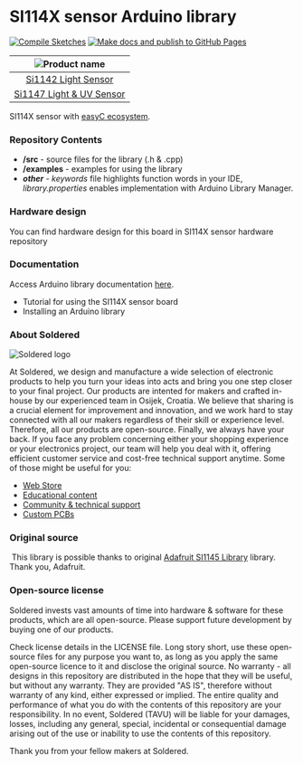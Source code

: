 # SI114X sensor Arduino library

[![Compile Sketches](http://github-actions.40ants.com/e-radionicacom/Soldered-SI114X-sensor-easyC-Arduino-Library/matrix.svg?branch=dev&only=Compile%20Sketches)](https://github.com/e-radionicacom/Soldered-SI114X-sensor-easyC-Arduino-Library/actions/workflows/compile_test.yml)
[![Make docs and publish to GitHub Pages](https://github.com/e-radionicacom/Soldered-SI114X-sensor-easyC-Arduino-Library/actions/workflows/make_docs.yml/badge.svg?branch=dev)](https://github.com/e-radionicacom/Soldered-SI114X-sensor-easyC-Arduino-Library/actions/workflows/make_docs.yml)

| ![Product name](https://upload.wikimedia.org/wikipedia/commons/8/8f/Example_image.svg) |
| :---------------------------------------------------------------------------------------------: |
| [Si1142 Light Sensor](https://www.solde.red/333044)                                                            |
| [Si1147 Light & UV Sensor](https://www.solde.red/333041)                                                            |

SI114X sensor with [easyC ecosystem](https://www.soldered.com/easyC). 

### Repository Contents
- **/src** - source files for the library (.h & .cpp)
- **/examples** - examples for using the library
- ***other*** - *keywords* file highlights function words in your IDE, *library.properties* enables implementation with Arduino Library Manager.

### Hardware design
You can find hardware design for this board in SI114X sensor hardware repository

### Documentation

Access Arduino library documentation [here](https://e-radionicacom.github.io/Soldered-SI114X-sensor-easyC-Arduino-Library/).

- Tutorial for using the SI114X sensor board
- Installing an Arduino library

### About Soldered
![Soldered logo](https://raw.githubusercontent.com/e-radionicacom/Soldered-SI114X-sensor-easyC-Arduino-Library/dev/extras/Logo%20horizontal-2.svg)

At Soldered, we design and manufacture a wide selection of electronic products to help you turn your ideas into acts and bring you one step closer to your final project. Our products are intented for makers and crafted in-house by our experienced team in Osijek, Croatia. We believe that sharing is a crucial element for improvement and innovation, and we work hard to stay connected with all our makers regardless of their skill or experience level. Therefore, all our products are open-source. Finally, we always have your back. If you face any problem concerning either your shopping experience or your electronics project, our team will help you deal with it, offering efficient customer service and cost-free technical support anytime. Some of those might be useful for you:

- [Web Store](https://www.soldered.com)
- [Educational content](https://learn.soldered.com)
- [Community & technical support](https://community.soldered.com)
- [Custom PCBs](https://pcb.soldered.com)

### Original source
​
This library is possible thanks to original [Adafruit SI1145 Library](https://github.com/adafruit/Adafruit_SI1145_Library) library. Thank you, Adafruit. 

### Open-source license
Soldered invests vast amounts of time into hardware & software for these products, which are all open-source. Please support future development by buying one of our products. 

Check license details in the LICENSE file. Long story short, use these open-source files for any purpose you want to, as long as you apply the same open-source licence to it and disclose the original source. No warranty - all designs in this repository are distributed in the hope that they will be useful, but without any warranty. They are provided "AS IS", therefore without warranty of any kind, either expressed or implied. The entire quality and performance of what you do with the contents of this repository are your responsibility. In no event, Soldered (TAVU) will be liable for your damages, losses, including any general, special, incidental or consequential damage arising out of the use or inability to use the contents of this repository. 

Thank you from your fellow makers at Soldered.

